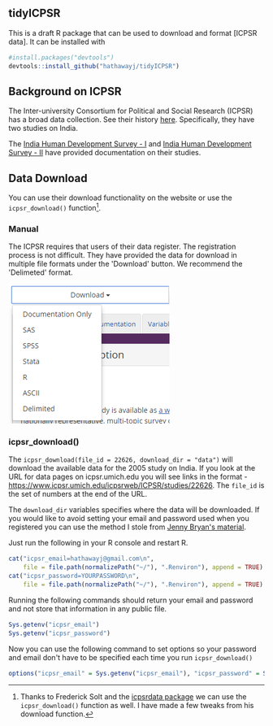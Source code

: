 ## tidyICPSR

This is a draft R package that can be used to download and format [ICPSR data]. It can be installed with

```R
#install.packages("devtools")
devtools::install_github("hathawayj/tidyICPSR")
```

## Background on ICPSR

The Inter-university Consortium for Political and Social Research (ICPSR) has a broad data collection.  See their history [here](https://www.icpsr.umich.edu/icpsrweb/content/about/history/timeline.html). Specifically, they have two studies on India.

The [India Human Development Survey - I](https://www.icpsr.umich.edu/icpsrweb/ICPSR/studies/22626) and [India Human Development Survey - II](https://www.icpsr.umich.edu/icpsrweb/ICPSR/studies/36151?q=india+human+development+survey&searchSource=icpsr-landing) have provided documentation on their studies.  

## Data Download

You can use their download functionality on the website or use the `icpsr_download()` function[^1].

### Manual

The ICPSR requires that users of their data register.  The registration process is not difficult. They have provided the data for download in multiple file formats under the 'Download' button. We recommend the 'Delimeted' format. 


![](vignettes/datadownload.png)


### icpsr_download()


The `icpsr_download(file_id = 22626, download_dir = "data")` will download the available data for the 2005 study on India.  If you look at the URL for data pages on icpsr.umich.edu you will see links in the format - <https://www.icpsr.umich.edu/icpsrweb/ICPSR/studies/22626>.  The `file_id` is the set of numbers at the end of the URL.

The `download_dir` variables specifies where the data will be downloaded.  If you would like to avoid setting your email and password used when you registered you can use the method I stole from [Jenny Bryan's material](https://github.com/jennybc/happy-git-with-r/blob/master/81_github-api-tokens.Rmd). 

Just run the following in your R console and restart R.

```R
cat("icpsr_email=hathawayj@gmail.com\n",
    file = file.path(normalizePath("~/"), ".Renviron"), append = TRUE)
cat("icpsr_password=YOURPASSWORD\n",
    file = file.path(normalizePath("~/"), ".Renviron"), append = TRUE)

```

Running the following commands should return your email and password and not store that information in any public file.

```R
Sys.getenv("icpsr_email")
Sys.getenv("icpsr_password")

```

Now you can use the following command to set options so your password and email don't have to be specified each time you run `icpsr_download()`

```R
options("icpsr_email" = Sys.getenv("icpsr_email"), "icpsr_password" = Sys.getenv("icpsr_password"))
```



[^1]: Thanks to Frederick Solt and the [icpsrdata package](https://github.com/fsolt/icpsrdata) we can use the `icpsr_download()` function as well. I have made a few tweaks from his download function.
